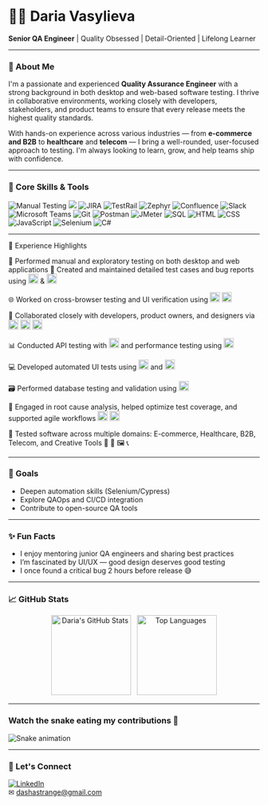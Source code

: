 # 👩‍💻 Daria Vasylieva

**Senior QA Engineer** | Quality Obsessed | Detail-Oriented | Lifelong Learner  

---

### 👀 About Me

I'm a passionate and experienced **Quality Assurance Engineer** with a strong background in both desktop and web-based software testing. I thrive in collaborative environments, working closely with developers, stakeholders, and product teams to ensure that every release meets the highest quality standards.

With hands-on experience across various industries — from **e-commerce and B2B** to **healthcare** and **telecom** — I bring a well-rounded, user-focused approach to testing. I'm always looking to learn, grow, and help teams ship with confidence.

---

### 🧠 Core Skills & Tools

<p align="left"> <!-- Manual & Exploratory Testing --> <img src="https://img.shields.io/badge/Manual%20Testing-blueviolet?style=flat&logo=testing-library" alt="Manual Testing"/> <img src="https://img.shields.io/badge/Exploratory%20Testing-orange?style=flat&logo=search"/> <!-- Defect & Test Management --> <img src="https://img.shields.io/badge/JIRA-Tracking-blue?style=flat&logo=jira" alt="JIRA"/> <img src="https://img.shields.io/badge/TestRail-Test%20Management-brightgreen?style=flat" alt="TestRail"/> <img src="https://img.shields.io/badge/Zephyr-Test%20Management-yellowgreen?style=flat" alt="Zephyr"/> <!-- Collaboration Tools --> <img src="https://img.shields.io/badge/Confluence-Documentation-blue?style=flat&logo=confluence" alt="Confluence"/> <img src="https://img.shields.io/badge/Slack-Team%20Chat-4A154B?style=flat&logo=slack" alt="Slack"/> <img src="https://img.shields.io/badge/Microsoft%20Teams-Meetings-6264A7?style=flat&logo=microsoft-teams" alt="Microsoft Teams"/> <!-- Version Control --> <img src="https://img.shields.io/badge/Git-Version%20Control-F05032?style=flat&logo=git" alt="Git"/> <!-- API & Performance Testing --> <img src="https://img.shields.io/badge/Postman-API%20Testing-FF6C37?style=flat&logo=postman" alt="Postman"/> <img src="https://img.shields.io/badge/JMeter-Performance%20Testing-D22128?style=flat&logo=apachejmeter" alt="JMeter"/> <!-- Databases --> <img src="https://img.shields.io/badge/SQL-Database-4479A1?style=flat&logo=mysql" alt="SQL"/> <!-- Web Basics --> <img src="https://img.shields.io/badge/HTML-Basic-E34F26?style=flat&logo=html5" alt="HTML"/> <img src="https://img.shields.io/badge/CSS-Basic-1572B6?style=flat&logo=css3" alt="CSS"/> <img src="https://img.shields.io/badge/JavaScript-Basic-F7DF1E?style=flat&logo=javascript&logoColor=black" alt="JavaScript"/> <!-- Automation --> <img src="https://img.shields.io/badge/Selenium-Automation-43B02A?style=flat&logo=selenium" alt="Selenium"/> <img src="https://img.shields.io/badge/C%23-Automation-239120?style=flat&logo=c-sharp" alt="C#"/> </p>

---

💼 Experience Highlights
<p align="left">
🔧 Performed manual and exploratory testing on both desktop and web applications
🧪 Created and maintained detailed test cases and bug reports using
<img src="https://img.shields.io/badge/JIRA-Tracking-blue?style=flat&logo=jira" alt="JIRA" height="20"/> &
<img src="https://img.shields.io/badge/TestRail-Management-brightgreen?style=flat" alt="TestRail" height="20"/>

🌐 Worked on cross-browser testing and UI verification using
<img src="https://img.shields.io/badge/Chrome-Browser-4285F4?style=flat&logo=google-chrome" height="20"/>
<img src="https://img.shields.io/badge/Firefox-Browser-FF7139?style=flat&logo=firefox-browser" height="20"/>

💬 Collaborated closely with developers, product owners, and designers via
<img src="https://img.shields.io/badge/Slack-Team%20Chat-4A154B?style=flat&logo=slack" height="20"/>
<img src="https://img.shields.io/badge/Confluence-Docs-blue?style=flat&logo=confluence" height="20"/>
<img src="https://img.shields.io/badge/Microsoft%20Teams-Meetings-6264A7?style=flat&logo=microsoft-teams" height="20"/>

📊 Conducted API testing with
<img src="https://img.shields.io/badge/Postman-API-orange?style=flat&logo=postman" height="20"/>
and performance testing using
<img src="https://img.shields.io/badge/JMeter-Load%20Testing-D22128?style=flat&logo=apachejmeter" height="20"/>

💻 Developed automated UI tests using
<img src="https://img.shields.io/badge/Selenium-Automation-43B02A?style=flat&logo=selenium" height="20"/> and
<img src="https://img.shields.io/badge/C%23-Tests-239120?style=flat&logo=c-sharp" height="20"/>

🗃️ Performed database testing and validation using
<img src="https://img.shields.io/badge/SQL-Queries-4479A1?style=flat&logo=mysql" height="20"/>

🧠 Engaged in root cause analysis, helped optimize test coverage, and supported agile workflows
<img src="https://img.shields.io/badge/Scrum-Agile-6DB33F?style=flat&logo=scrumalliance" height="20"/>
<img src="https://img.shields.io/badge/CI%2FCD-Quality%20Assurance-blue?style=flat&logo=githubactions" height="20"/>

🧩 Tested software across multiple domains: E-commerce, Healthcare, B2B, Telecom, and Creative Tools
🏥 🛒 🖼️ 📞

</p>

---

### 🎯 Goals

- Deepen automation skills (Selenium/Cypress)
- Explore QAOps and CI/CD integration
- Contribute to open-source QA tools

---

### ✨ Fun Facts

- I enjoy mentoring junior QA engineers and sharing best practices  
- I’m fascinated by UI/UX — good design deserves good testing  
- I once found a critical bug 2 hours before release 😅

---

### 📈 GitHub Stats

<p align="center"> <img src="https://github-readme-stats.vercel.app/api?username=dashastrange&show_icons=true&theme=tokyonight&hide_border=true&hide_title=true&count_private=true" alt="Daria's GitHub Stats" height="160"/> &nbsp; <img src="https://github-readme-stats.vercel.app/api/top-langs/?username=dashastrange&layout=compact&theme=tokyonight&hide_border=true" alt="Top Languages" height="160"/> </p>

---

### Watch the snake eating my contributions 🐍

![Snake animation](https://raw.githubusercontent.com/dashastrange/dashastrange/output/github-snake-dark.svg)


___

### 🔗 Let's Connect

[![LinkedIn](https://img.shields.io/badge/-LinkedIn-blue?style=flat-square&logo=linkedin)](https://www.linkedin.com/in/daria-vasylieva/)  
✉ dashastrange@gmail.com
